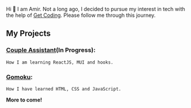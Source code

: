 Hi :wave: I am Amir. Not a long ago, I decided to pursue my interest in tech with the help of [Get Coding](https://www.get-coding.ca/). Please follow me through this journey.

## My Projects

### [Couple Assistant](https://amir-aminian.github.io/couple-assistant/)(In Progress):
    How I am learning ReactJS, MUI and hooks.

### [Gomoku](https://amir-aminian.github.io/gomoku/):
    How I have learned HTML, CSS and JavaScript.

**More to come!**
